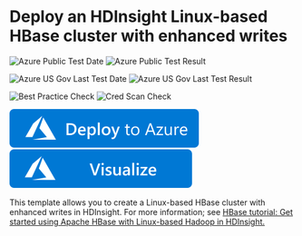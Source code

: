 # Deploy an HDInsight Linux-based HBase cluster with enhanced writes

![Azure Public Test Date](https://azurequickstartsservice.blob.core.windows.net/badges/101-hdinsight-hbase-enhancedwrite/PublicLastTestDate.svg)
![Azure Public Test Result](https://azurequickstartsservice.blob.core.windows.net/badges/101-hdinsight-hbase-enhancedwrite/PublicDeployment.svg)

![Azure US Gov Last Test Date](https://azurequickstartsservice.blob.core.windows.net/badges/101-hdinsight-hbase-enhancedwrite/FairfaxLastTestDate.svg)
![Azure US Gov Last Test Result](https://azurequickstartsservice.blob.core.windows.net/badges/101-hdinsight-hbase-enhancedwrite/FairfaxDeployment.svg)

![Best Practice Check](https://azurequickstartsservice.blob.core.windows.net/badges/101-hdinsight-hbase-enhancedwrite/BestPracticeResult.svg)
![Cred Scan Check](https://azurequickstartsservice.blob.core.windows.net/badges/101-hdinsight-hbase-enhancedwrite/CredScanResult.svg)

[![Deploy To Azure](https://raw.githubusercontent.com/Azure/azure-quickstart-templates/master/1-CONTRIBUTION-GUIDE/images/deploytoazure.svg?sanitize=true)]("https://portal.azure.com/#create/Microsoft.Template/uri/https%3A%2F%2Fraw.githubusercontent.com%2FAzure%2Fazure-quickstart-templates%2Fmaster%2F101-hdinsight-hbase-enhancedwrite%2Fazuredeploy.json")  [![Visualize](https://raw.githubusercontent.com/Azure/azure-quickstart-templates/master/1-CONTRIBUTION-GUIDE/images/visualizebutton.svg?sanitize=true)]("http://armviz.io/#/?load=https%3A%2F%2Fraw.githubusercontent.com%2FAzure%2Fazure-quickstart-templates%2Fmaster%2F101-hdinsight-hbase-enhancedwrite%2Fazuredeploy.json")

This template allows you to create a Linux-based HBase cluster with enhanced writes in HDInsight. For more information; see <a href="https://docs.microsoft.com/azure/hdinsight/hdinsight-hbase-tutorial-get-started-linux">HBase tutorial: Get started using Apache HBase with Linux-based Hadoop in HDInsight.



